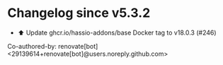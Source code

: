 # Changelog since v5.3.2
- ⬆️ Update ghcr.io/hassio-addons/base Docker tag to v18.0.3 (#246)

Co-authored-by: renovate[bot] <29139614+renovate[bot]@users.noreply.github.com> 
